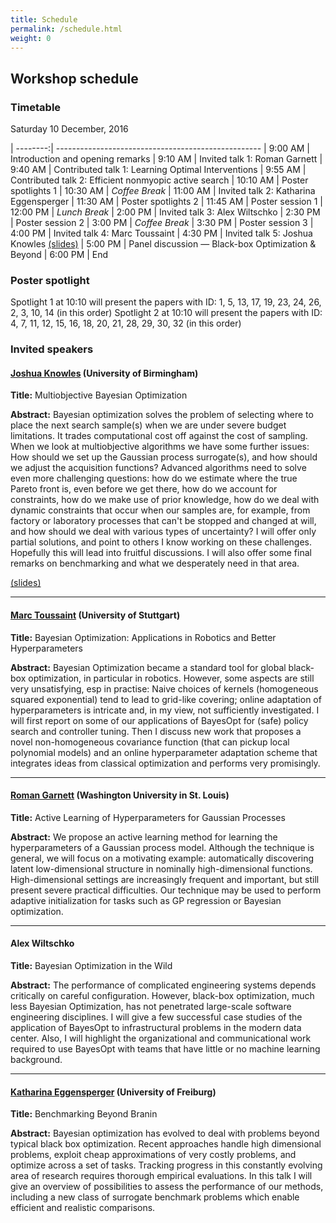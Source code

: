 ```yaml
---
title: Schedule
permalink: /schedule.html
weight: 0
---
```


## Workshop schedule

### Timetable

Saturday 10 December, 2016

| --------:| ---------------------------------------------------
|  9:00 AM | Introduction and opening remarks
|  9:10 AM | Invited talk 1: Roman Garnett
|  9:40 AM | Contributed talk 1: Learning Optimal Interventions 
|  9:55 AM | Contributed talk 2: Efficient nonmyopic active search 
| 10:10 AM | Poster spotlights 1
| 10:30 AM | *Coffee Break*
| 11:00 AM | Invited talk 2: Katharina Eggensperger
| 11:30 AM | Poster spotlights 2
| 11:45 AM | Poster session 1
| 12:00 PM | *Lunch Break*
|  2:00 PM | Invited talk 3: Alex Wiltschko
|  2:30 PM | Poster session 2
|  3:00 PM | *Coffee Break*
|  3:30 PM | Poster session 3
|  4:00 PM | Invited talk 4: Marc Toussaint
|  4:30 PM | Invited talk 5: Joshua Knowles [(slides)](http://www.slideshare.net/JoshuaKnowles/nips-2016-bayesopt-workshop-invited-talk)
|  5:00 PM | Panel discussion &mdash; Black-box Optimization & Beyond
|  6:00 PM | End 

### Poster spotlight

Spotlight 1 at 10:10 will present the papers with ID: 1, 5, 13, 17, 19, 23, 24, 26, 2, 3, 10, 14 (in this order)
Spotlight 2 at 10:10 will present the papers with ID: 4, 7, 11, 12, 15, 16, 18, 20, 21, 28, 29, 30, 32 (in this order)

### Invited speakers

#### [Joshua Knowles](http://www.cs.bham.ac.uk/~jdk/) (University of Birmingham)

**Title:** Multiobjective Bayesian Optimization

**Abstract:** Bayesian optimization solves the problem of selecting where to place the next search sample(s) when we are under severe budget limitations. It trades computational cost off against the cost of sampling. When we look at multiobjective algorithms we have some further issues: How should we set up the Gaussian process surrogate(s), and how should we adjust the acquisition functions? Advanced algorithms need to solve even more challenging questions: how do we estimate where the true Pareto front is, even before we get there, how do we account for constraints, how do we make use of prior knowledge, how do we deal with dynamic constraints that occur when our samples are, for example, from factory or laboratory processes that can't be stopped and changed at will, and how should we deal with various types of uncertainty? I will offer only partial solutions, and point to others I know working on these challenges. Hopefully this will lead into fruitful discussions. I will also offer some final remarks on benchmarking and what we desperately need in that area.

[(slides)](http://www.slideshare.net/JoshuaKnowles/nips-2016-bayesopt-workshop-invited-talk)

---

#### [Marc Toussaint](www.marc-toussaint.net) (University of Stuttgart)

**Title:** Bayesian Optimization: Applications in Robotics and Better Hyperparameters

**Abstract:** Bayesian Optimization became a standard tool for global black-box
optimization, in particular in robotics. However, some aspects are still very unsatisfying, esp in practise: Naive choices of kernels
(homogeneous squared exponential) tend to lead to grid-like covering;
online adaptation of hyperparameters is intricate and, in my view, not
sufficiently investigated. I will first report on some of our
applications of BayesOpt for (safe) policy search and controller tuning.
Then I discuss new work that proposes a novel non-homogeneous covariance function (that can pickup local polynomial models) and an online hyperparameter adaptation scheme that integrates ideas from classical optimization and performs very promisingly.


---

#### [Roman Garnett](http://www.cse.wustl.edu/~garnett/) (Washington University in St. Louis)


**Title:** Active Learning of Hyperparameters for Gaussian Processes

**Abstract:** We propose an active learning method for learning the hyperparameters of a Gaussian process model. Although the technique is general, we will focus on a motivating example: automatically discovering latent low-dimensional structure in nominally high-dimensional functions. High-dimensional settings are increasingly frequent and important, but still present severe practical difficulties. Our technique may be used to perform adaptive initialization for tasks such as GP regression or Bayesian optimization.

---

#### Alex Wiltschko

**Title:** Bayesian Optimization in the Wild

**Abstract:** The performance of complicated engineering systems depends critically on careful configuration. However, black-box optimization, much less Bayesian Optimization, has not penetrated large-scale software engineering disciplines. I will give a few successful case studies of the application of BayesOpt to infrastructural problems in the modern data center. Also, I will highlight the organizational and communicational work required to use BayesOpt with teams that have little or no machine learning background.

---

#### [Katharina Eggensperger](http://aad.informatik.uni-freiburg.de/people/eggensperger/index.html) (University of Freiburg)

**Title:** Benchmarking Beyond Branin

**Abstract:** Bayesian optimization has evolved to deal with problems beyond typical black box optimization. Recent approaches handle high dimensional problems, exploit cheap approximations of very costly problems, and optimize across a set of tasks. Tracking progress in this constantly evolving area of research requires thorough empirical evaluations. In this talk I will give an overview of possibilities to assess the performance of our methods, including a new class of surrogate benchmark problems which enable efficient and realistic comparisons.


